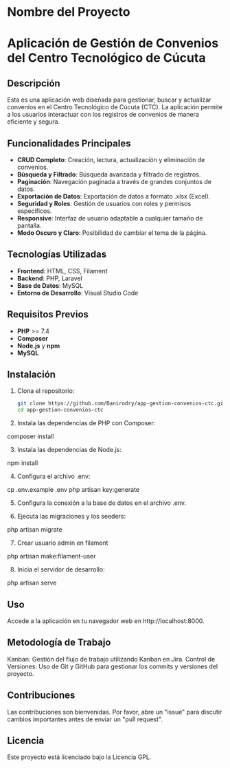 # Nombre del Proyecto

# Aplicación de Gestión de Convenios del Centro Tecnológico de Cúcuta

## Descripción

Esta es una aplicación web diseñada para gestionar, buscar y actualizar convenios en el Centro Tecnológico de Cúcuta (CTC). La aplicación permite a los usuarios interactuar con los registros de convenios de manera eficiente y segura.

## Funcionalidades Principales

- **CRUD Completo**: Creación, lectura, actualización y eliminación de convenios.
- **Búsqueda y Filtrado**: Búsqueda avanzada y filtrado de registros.
- **Paginación**: Navegación paginada a través de grandes conjuntos de datos.
- **Exportación de Datos**: Exportación de datos a formato .xlsx (Excel).
- **Seguridad y Roles**: Gestión de usuarios con roles y permisos específicos.
- **Responsive**: Interfaz de usuario adaptable a cualquier tamaño de pantalla.
- **Modo Oscuro y Claro**: Posibilidad de cambiar el tema de la página.

## Tecnologías Utilizadas

- **Frontend**: HTML, CSS, Filament
- **Backend**: PHP, Laravel
- **Base de Datos**: MySQL
- **Entorno de Desarrollo**: Visual Studio Code

## Requisitos Previos

- **PHP** >= 7.4
- **Composer**
- **Node.js** y **npm**
- **MySQL**

## Instalación

1. Clona el repositorio:
   ```bash
   git clone https://github.com/Danirodry/app-gestion-convenios-ctc.git
   cd app-gestion-convenios-ctc

2. Instala las dependencias de PHP con Composer:

composer install

3. Instala las dependencias de Node.js:

npm install

4. Configura el archivo .env:

cp .env.example .env
php artisan key:generate

5. Configura la conexión a la base de datos en el archivo .env.

6. Ejecuta las migraciones y los seeders:

php artisan migrate

7. Crear usuario admin en filament

php artisan make:filament-user

8. Inicia el servidor de desarrollo:

php artisan serve

## Uso
Accede a la aplicación en tu navegador web en http://localhost:8000.

## Metodología de Trabajo
Kanban: Gestión del flujo de trabajo utilizando Kanban en Jira.
Control de Versiones: Uso de Git y GitHub para gestionar los commits y versiones del proyecto.


## Contribuciones
Las contribuciones son bienvenidas. Por favor, abre un "issue" para discutir cambios importantes antes de enviar un "pull request".

## Licencia
Este proyecto está licenciado bajo la Licencia GPL.